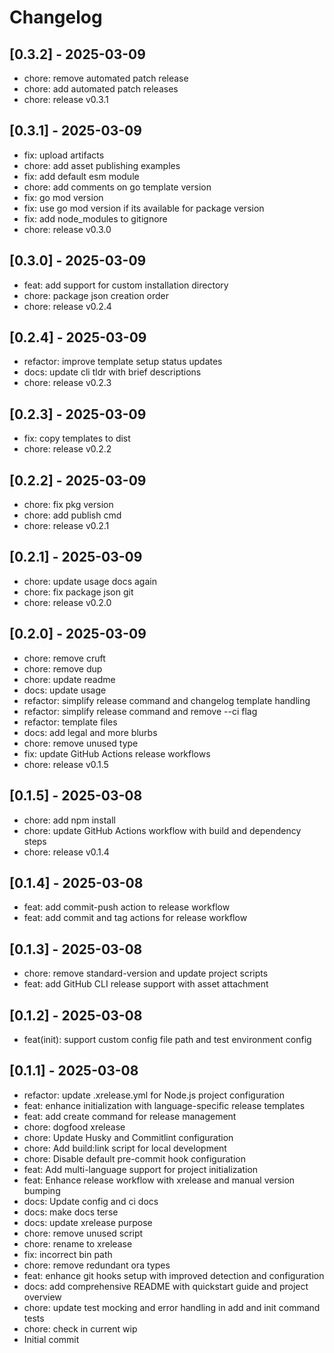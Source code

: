 # Changelog

## [0.3.2] - 2025-03-09

* chore: remove automated patch release
* chore: add automated patch releases
* chore: release v0.3.1

## [0.3.1] - 2025-03-09

* fix:  upload artifacts
* chore: add asset publishing examples
* fix: add default esm module
* chore: add comments on go template version
* fix: go mod version
* fix: use go mod version if its available for package version
* fix: add node_modules to gitignore
* chore: release v0.3.0

## [0.3.0] - 2025-03-09

* feat: add support for custom installation directory
* chore: package json creation order
* chore: release v0.2.4

## [0.2.4] - 2025-03-09

* refactor: improve template setup status updates
* docs: update cli tldr with brief descriptions
* chore: release v0.2.3

## [0.2.3] - 2025-03-09

* fix: copy templates to dist
* chore: release v0.2.2

## [0.2.2] - 2025-03-09

* chore: fix pkg version
* chore: add publish cmd
* chore: release v0.2.1

## [0.2.1] - 2025-03-09

* chore: update usage docs again
* chore: fix package json git
* chore: release v0.2.0

## [0.2.0] - 2025-03-09

* chore: remove cruft
* chore: remove dup
* chore: update readme
* docs: update usage
* refactor: simplify release command and changelog template handling
* refactor: simplify release command and remove --ci flag
* refactor: template files
* docs:  add legal and more blurbs
* chore: remove unused type
* fix: update GitHub Actions release workflows
* chore: release v0.1.5

## [0.1.5] - 2025-03-08

* chore: add npm install
* chore: update GitHub Actions workflow with build and dependency steps
* chore: release v0.1.4

## [0.1.4] - 2025-03-08

* feat: add commit-push action to release workflow
* feat: add commit and tag actions for release workflow

## [0.1.3] - 2025-03-08

- chore: remove standard-version and update project scripts
- feat: add GitHub CLI release support with asset attachment

## [0.1.2] - 2025-03-08

- feat(init): support custom config file path and test environment config

## [0.1.1] - 2025-03-08

- refactor: update .xrelease.yml for Node.js project configuration
- feat: enhance initialization with language-specific release templates
- feat: add create command for release management
- chore: dogfood xrelease
- chore: Update Husky and Commitlint configuration
- chore: Add build:link script for local development
- chore: Disable default pre-commit hook configuration
- feat: Add multi-language support for project initialization
- feat: Enhance release workflow with xrelease and manual version bumping
- docs: Update config and ci docs
- docs: make docs terse
- docs: update xrelease purpose
- chore: remove unused script
- chore: rename to xrelease
- fix: incorrect bin path
- chore: remove redundant ora types
- feat: enhance git hooks setup with improved detection and configuration
- docs: add comprehensive README with quickstart guide and project overview
- chore: update test mocking and error handling in add and init command tests
- chore: check in current wip
- Initial commit
